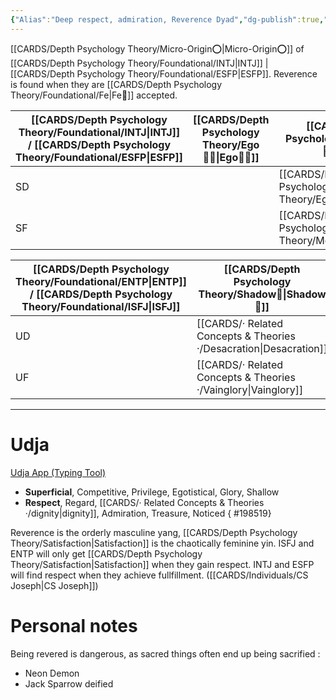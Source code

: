 ```yaml
---
{"Alias":"Deep respect, admiration, Reverence Dyad","dg-publish":true,"permalink":"/cards/depth-psychology-theory/reverence/","dgPassFrontmatter":true,"noteIcon":"1","created":"2022-12-31T17:40:04.066+01:00","updated":"2023-05-27T15:36:23.753+02:00"}
---
```


[[CARDS/Depth Psychology Theory/Micro-Origin⭕\|Micro-Origin⭕]] of [[CARDS/Depth Psychology Theory/Foundational/INTJ\|INTJ]] | [[CARDS/Depth Psychology Theory/Foundational/ESFP\|ESFP]]. Reverence is found when they are [[CARDS/Depth Psychology Theory/Foundational/Fe\|Fe💉]] accepted. 

| [[CARDS/Depth Psychology Theory/Foundational/INTJ\|INTJ]] / [[CARDS/Depth Psychology Theory/Foundational/ESFP\|ESFP]]     | [[CARDS/Depth Psychology Theory/Ego🙋‍♂️\|Ego🙋‍♂️]] | [[CARDS/Depth Psychology Theory/Sub🤸\|Sub🤸]] |
| --- | -------- | -------------- |
| SD  |          | [[CARDS/Depth Psychology Theory/Egotism\|Egotism]]    |
| SF  |          | [[CARDS/Depth Psychology Theory/Modesty\|Modesty]]    |

| [[CARDS/Depth Psychology Theory/Foundational/ENTP\|ENTP]] / [[CARDS/Depth Psychology Theory/Foundational/ISFJ\|ISFJ]]      | [[CARDS/Depth Psychology Theory/Shadow👥\|Shadow👥]] | [[CARDS/Depth Psychology Theory/Superego👹\|Superego👹]] |
| --- | ---------------- | ------------- |
| UD  | [[CARDS/· Related Concepts & Theories ·/Desacration\|Desacration]]  |               |
| UF  | [[CARDS/· Related Concepts & Theories ·/Vainglory\|Vainglory]]    |               |

---
# Udja 
[Udja App (Typing Tool)](https://www.udja.app/#/)
- **Superficial**, Competitive, Privilege, Egotistical, Glory, Shallow
- **Respect**, Regard, [[CARDS/· Related Concepts & Theories ·/dignity\|dignity]], Admiration, Treasure, Noticed
{ #198519}



<div class="transclusion internal-embed is-loaded"><div class="markdown-embed">



Reverence is the orderly masculine yang, [[CARDS/Depth Psychology Theory/Satisfaction\|Satisfaction]] is the chaotically feminine yin. ISFJ and ENTP will only get [[CARDS/Depth Psychology Theory/Satisfaction\|Satisfaction]] when they gain respect. INTJ and ESFP will find respect when they achieve fullfillment. ([[CARDS/Individuals/CS Joseph\|CS Joseph]]) 

</div></div>

# Personal notes 

Being revered is dangerous, as sacred things often end up being sacrified : 
- Neon Demon 
- Jack Sparrow deified 